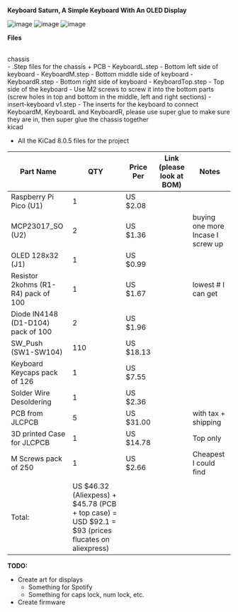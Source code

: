**Keyboard Saturn, A Simple Keyboard With An OLED Display**

![image](https://github.com/user-attachments/assets/6df31256-2c50-42c2-93f2-c2fba238719a)
![image](https://github.com/user-attachments/assets/40f2bb41-a31f-4db6-9303-55106f4096e9)
![image](https://github.com/user-attachments/assets/f23ca1d3-1136-4d6a-9a44-25fd33c32397)

**Files**

<br>
chassis
<br>
- .Step files for the chassis + PCB
  - KeyboardL.step
      - Bottom left side of keyboard
  - KeyboardM.step
      - Bottom middle side of keyboard
  - KeyboardR.step
      - Bottom right side of keyboard
  - KeyboardTop.step
      - Top side of the keyboard
      - Use M2 screws to screw it into the bottom parts (screw holes in top and bottom in the middle, left and right sections) 
  - insert-keyboard v1.step
      - The inserts for the keyboard to connect KeyboardM, KeyboardL and KeyboardR, please use super glue to make sure they are in, then super glue the chassis together
<br>
kicad
<br>

- All the KiCad 8.0.5 files for the project 

|Part Name                          |QTY                                                                                               |Price Per|Link (please look at BOM)|Notes                            |
|-----------------------------------|--------------------------------------------------------------------------------------------------|---------|-------------------------|---------------------------------|
|Raspberry Pi Pico (U1)             |1                                                                                                 |US $2.08 ||                                 |
|MCP23017_SO (U2)                   |2                                                                                                 |US $1.36 ||buying one more Incase I screw up|
|OLED 128x32 (J1)                   |1                                                                                                 |US $0.99 ||                                 |
|Resistor 2kohms (R1-R4) pack of 100|1                                                                                                 |US $1.67 ||lowest # I can get               |
|Diode IN4148 (D1-D104)  pack of 100|2                                                                                                 |US $1.96 ||                                 |
|SW_Push (SW1-SW104)                |110                                                                                               |US $18.13||                                 |
|Keyboard Keycaps pack of 126       |1                                                                                                 |US $7.55 ||                                 |
|Solder Wire Desoldering            |1                                                                                                 |US $2.36 ||                                 |
|PCB from JLCPCB                    |5                                                                                                 |US $31.00|    |with tax + shipping              |
|3D printed Case for JLCPCB         |1                                                                                                 |US $14.78|    |Top only                         |
|M Screws pack of 250               |1                                                                                                 |US $2.66 ||Cheapest I could find            |
|                                   |                                                                                                  |         |    |                                 |
|Total:                             |US $46.32 (Aliexpess) + $45.78 (PCB + top case) = USD $92.1 = $93 (prices flucates on aliexpress) |         |    |                                 |

**TODO:**
- Create art for displays
  - Something for Spotify
  - Something for caps lock, num lock, etc.
 - Create firmware
